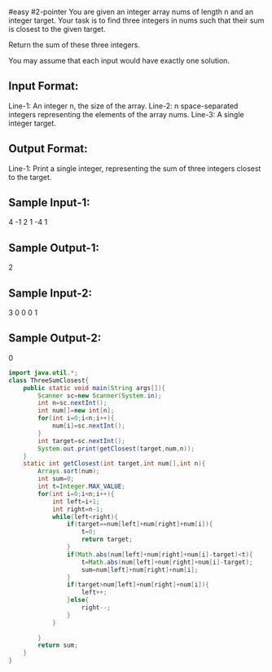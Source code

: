 #easy 
#2-pointer 
You are given an integer array nums of length n and an integer target. 
Your task is to find three integers in nums such that their sum is closest to the given target.

Return the sum of these three integers.

You may assume that each input would have exactly one solution.

Input Format:
-------------
Line-1: An integer n, the size of the array.
Line-2: n space-separated integers representing the elements of the array nums.
Line-3: A single integer target.

Output Format:
--------------
Line-1: Print a single integer, representing the sum of three integers closest to the target.

Sample Input-1:
---------------
4
-1 2 1 -4
1

Sample Output-1:
----------------
2

Sample Input-2:
---------------
3
0 0 0
1

Sample Output-2:
----------------
0

```java
import java.util.*;
class ThreeSumClosest{
    public static void main(String args[]){
        Scanner sc=new Scanner(System.in);
        int n=sc.nextInt();
        int num[]=new int[n];
        for(int i=0;i<n;i++){
            num[i]=sc.nextInt();
        }
        int target=sc.nextInt();
        System.out.print(getClosest(target,num,n));
    }
    static int getClosest(int target,int num[],int n){
        Arrays.sort(num);
        int sum=0;
        int t=Integer.MAX_VALUE;
        for(int i=0;i<n;i++){
            int left=i+1;
            int right=n-1;
            while(left<right){
                if(target==num[left]+num[right]+num[i]){
                    t=0;
                    return target;
                }
                if(Math.abs(num[left]+num[right]+num[i]-target)<t){
                    t=Math.abs(num[left]+num[right]+num[i]-target);
                    sum=num[left]+num[right]+num[i];
                }
                if(target>num[left]+num[right]+num[i]){
                    left++;
                }else{
                    right--;
                }
            }
            
        }
        return sum;
    }
}
```